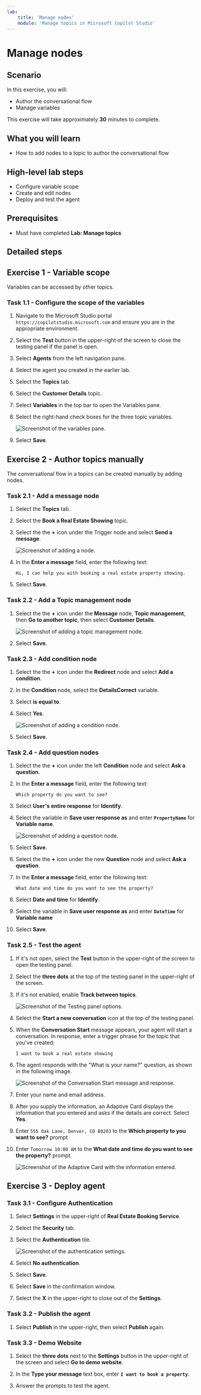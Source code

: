 ```yaml
---
lab:
    title: 'Manage nodes'
    module: 'Manage topics in Microsoft Copilot Studio'
---
```


# Manage nodes

## Scenario

In this exercise, you will:

- Author the conversational flow
- Manage variables

This exercise will take approximately **30** minutes to complete.

## What you will learn

- How to add nodes to a topic to author the conversational flow

## High-level lab steps

- Configure variable scope
- Create and edit nodes
- Deploy and test the agent
  
## Prerequisites

- Must have completed **Lab: Manage topics**

## Detailed steps

## Exercise 1 - Variable scope

Variables can be accessed by other topics.

### Task 1.1 - Configure the scope of the variables

1. Navigate to the Microsoft  Studio portal `https://copilotstudio.microsoft.com` and ensure you are in the appropriate environment.

1. Select the **Test** button in the upper-right of the screen to close the testing panel if the panel is open.

1. Select **Agents** from the left navigation pane.

1. Select the agent you created in the earlier lab.

1. Select the **Topics** tab.

1. Select the **Customer Details** topic.

1. Select **Variables** in the top bar to open the Variables pane.

1. Select the right-hand check boxes for the three topic variables.

    ![Screenshot of the variables pane.](../media/variables-pane.png)

1. Select **Save**.

## Exercise 2 - Author topics manually

The conversational flow in a topics can be created manually by adding nodes.

### Task 2.1 - Add a message node

1. Select the **Topics** tab.

1. Select the **Book a Real Estate Showing** topic.

1. Select the the **+** icon under the Trigger node and select **Send a message**.

    ![Screenshot of adding a node.](../media/add-node.png)

1. In the **Enter a message** field, enter the following text:

    `Hi, I can help you with booking a real estate property showing.`

1. Select **Save**.

### Task 2.2 - Add a Topic management node

1. Select the the **+** icon under the **Message** node, **Topic management**, then **Go to another topic**, then select **Customer Details**.

    ![Screenshot of adding a topic management node.](../media/topic-management-node.png)

1. Select **Save**.

### Task 2.3 - Add condition node

1. Select the the **+** icon under the **Redirect** node and select **Add a condition**.

1. In the **Condition** node, select the **DetailsCorrect** variable.

1. Select **is equal to**.

1. Select **Yes**.

    ![Screenshot of adding a condition node.](../media/condition-node.png)

1. Select **Save**.

### Task 2.4 - Add question nodes

1. Select the the **+** icon under the left **Condition** node and select **Ask a question**.

1. In the **Enter a message** field, enter the following text:

    `Which property do you want to see?`

1. Select **User's entire response** for **Identify**.

1. Select the variable in **Save user response as** and enter **`PropertyName`** for **Variable name**.

    ![Screenshot of adding a question node.](../media/question-node-2.png)

1. Select **Save**.

1. Select the the **+** icon under the new **Question** node and select **Ask a question**.

1. In the **Enter a message** field, enter the following text:

    `What date and time do you want to see the property?`

1. Select **Date and time** for **Identify**.

1. Select the variable in **Save user response as** and enter **`DateTime`** for **Variable name**

1. Select **Save**.

### Task 2.5 - Test the agent

1. If it's not open, select the **Test** button in the upper-right of the screen to open the testing panel.

1. Select the **three dots** at the top of the testing panel in the upper-right of the screen.

1. If it's not enabled, enable **Track between topics**.

    ![Screenshot of the Testing panel options.](../media/test-pane-options.png)

1. Select the **Start a new conversation** icon at the top of the testing panel.

1. When the **Conversation Start** message appears, your agent will start a conversation. In response, enter a trigger phrase for the topic that you've created:

    `I want to book a real estate showing`

1. The agent responds with the "What is your name?" question, as shown in the following image.

    ![Screenshot of the Conversation Start message and response.](../media/conversation-start-message.png)

1. Enter your name and email address.

1. After you supply the information, an Adaptive Card displays the information that you entered and asks if the details are correct. Select **Yes**.

1. Enter `555 Oak Lane, Denver, CO 80203` to the **Which property to you want to see?** prompt

1. Enter `Tomorrow 10:00 AM` to the **What date and time do you want to see the property?** prompt.

    ![Screenshot of the Adaptive Card with the information entered.](../media/adaptive-card-information.png)

## Exercise 3 - Deploy agent

### Task 3.1 - Configure Authentication

1. Select **Settings** in the upper-right of **Real Estate Booking Service**.

1. Select the **Security** tab.

1. Select the **Authentication** tile.

    ![Screenshot of the authentication settings.](../media/configure-authentication.png)

1. Select **No authentication**.

1. Select **Save**.

1. Select **Save** in the confirmation window.

1. Select the **X** in the upper-right to close out of the **Settings**.

### Task 3.2 - Publish the agent

1. Select **Publish** in the upper-right, then select **Publish** again.

### Task 3.3 - Demo Website

1. Select the **three dots** next to the **Settings** button in the upper-right of the screen and select **Go to demo website**.

1. In the **Type your message** text box, enter **`I want to book a property`**.

1. Answer the prompts to test the agent.
